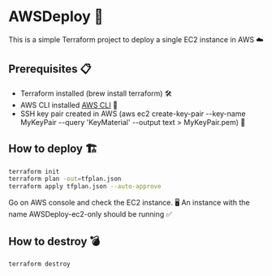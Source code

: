 # AWSDeploy 🚀

This is a simple Terraform project to deploy a single EC2 instance in AWS ☁️

## Prerequisites 📋

- Terraform installed (brew install terraform) 🛠️
- AWS CLI installed [AWS CLI](https://docs.aws.amazon.com/cli/latest/userguide/getting-started-install.html) 🔧
- SSH key pair created in AWS (aws ec2 create-key-pair --key-name MyKeyPair --query 'KeyMaterial' --output text > MyKeyPair.pem) 🔑

## How to deploy 🏗️

```bash
terraform init
terraform plan -out=tfplan.json
terraform apply tfplan.json --auto-approve
```

Go on AWS console and check the EC2 instance. 🖥️
An instance with the name AWSDeploy-ec2-only should be running :white_check_mark:

## How to destroy 💣

```bash
terraform destroy
```